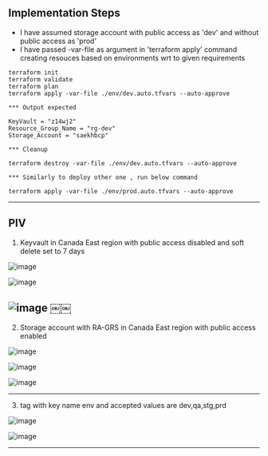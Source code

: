 
## Implementation Steps 

- I have assumed storage account with public access as 'dev' and without public access as 'prod' 
- I have passed -var-file as argument in 'terraform apply' command creating resouces based on environments wrt to given requirements 

```
terraform init
terraform validate
terraform plan
terraform apply -var-file ./env/dev.auto.tfvars --auto-approve

*** Output expected 

KeyVault = "z14wj2"
Resource_Group_Name = "rg-dev"
Storage_Account = "saekhbcp"

*** Cleanup 

terraform destroy -var-file ./env/dev.auto.tfvars --auto-approve

*** Similarly to deploy other one , run below command

terraform apply -var-file ./env/prod.auto.tfvars --auto-approve

```
------------------------------------------------------------------------------------------------------------------------

## PIV

1. Keyvault in Canada East region with public access disabled and soft delete set to 7 days

![image](https://github.com/user-attachments/assets/fe041dbe-c950-4e02-b747-781bd627df87)

![image](https://github.com/user-attachments/assets/f87ccc2a-0a20-4e2b-bc0f-09e1af065dee)

![image](https://github.com/user-attachments/assets/a50c9989-97d8-40c3-826d-fd358d91ceee)
￼￼
------------------------------------------------------------------------------------------------------------------------

2. Storage account with RA-GRS in Canada East region with public access enabled 

![image](https://github.com/user-attachments/assets/f5c62afe-76e8-40b7-bd44-9e0137ea2f5d)

![image](https://github.com/user-attachments/assets/086d7751-d7d9-49a3-ba74-3a27fef60c6a)

![image](https://github.com/user-attachments/assets/ed627540-7f7c-4c57-9d3a-80a7fb63ee11)

------------------------------------------------------------------------------------------------------------------------

3. tag with key name env and accepted values are dev,qa,stg,prd

![image](https://github.com/user-attachments/assets/d574e482-6096-42f2-b42a-123a68c06399)

![image](https://github.com/user-attachments/assets/56c9f972-a9df-4f93-8d97-8da6e713d5fa)

------------------------------------------------------------------------------------------------------------------------
